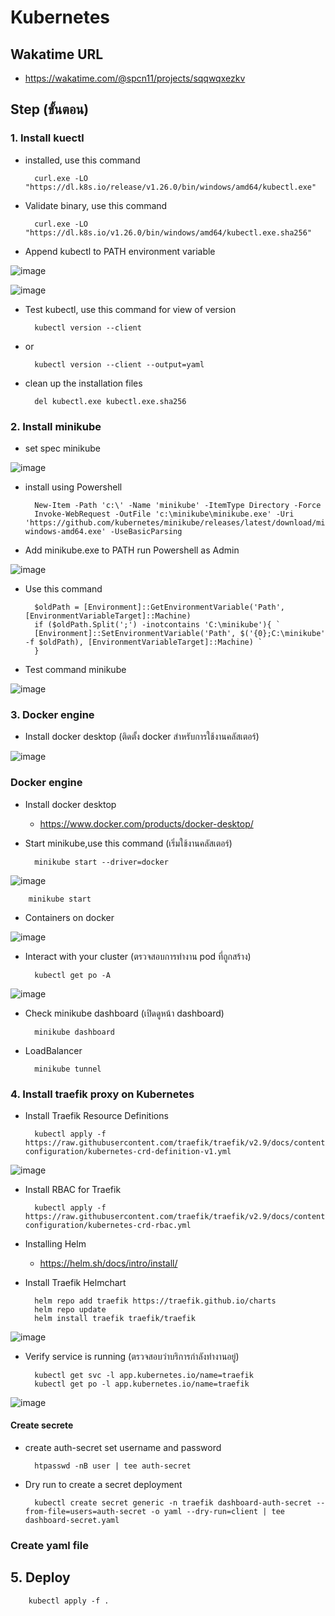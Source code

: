 # Kubernetes
## Wakatime URL
- https://wakatime.com/@spcn11/projects/sqqwqxezkv
## Step (ขั้นตอน)
### 1. Install kuectl

- installed, use this command

        curl.exe -LO        "https://dl.k8s.io/release/v1.26.0/bin/windows/amd64/kubectl.exe"

- Validate binary, use this command

        curl.exe -LO "https://dl.k8s.io/v1.26.0/bin/windows/amd64/kubectl.exe.sha256"

- Append kubectl to PATH environment variable

![image](https://user-images.githubusercontent.com/113360594/226096032-8df36e45-68d9-4c06-bf61-120665ac0c0e.png)
   
![image](https://user-images.githubusercontent.com/113360594/226096046-f35ed8ca-2c4d-496e-a9c5-52048534d199.png)


- Test kubectl, use this command for view of version 

        kubectl version --client
- or

        kubectl version --client --output=yaml

- clean up the installation files

        del kubectl.exe kubectl.exe.sha256

### 2. Install minikube

- set spec minikube

![image](https://user-images.githubusercontent.com/113360594/226096076-a13d1523-7d76-4e84-9e2f-666719868c54.png)

- install using Powershell

        New-Item -Path 'c:\' -Name 'minikube' -ItemType Directory -Force
        Invoke-WebRequest -OutFile 'c:\minikube\minikube.exe' -Uri 'https://github.com/kubernetes/minikube/releases/latest/download/minikube-windows-amd64.exe' -UseBasicParsing

- Add minikube.exe to PATH run Powershell as Admin

![image](https://user-images.githubusercontent.com/113360594/226096086-64f22d57-0133-48cf-92f2-b64dac2670b8.png)

- Use this command

        $oldPath = [Environment]::GetEnvironmentVariable('Path', [EnvironmentVariableTarget]::Machine)
        if ($oldPath.Split(';') -inotcontains 'C:\minikube'){ `
        [Environment]::SetEnvironmentVariable('Path', $('{0};C:\minikube' -f $oldPath), [EnvironmentVariableTarget]::Machine) `
        }

- Test command minikube

![image](https://user-images.githubusercontent.com/113360594/226096102-d5af97ab-0524-42fa-a336-5b3f0a1e4042.png)


### 3. Docker engine

- Install docker desktop (ติดตั้ง docker สำหรับการใช้งานคลัสเตอร์)

![image](https://user-images.githubusercontent.com/113360594/226099435-b6c492ed-58eb-4693-81f3-92d4887a3557.png)

### Docker engine

- Install docker desktop

    - https://www.docker.com/products/docker-desktop/

- Start minikube,use this command (เริ่มใช้งานคลัสเตอร์)

        minikube start --driver=docker

![image](https://user-images.githubusercontent.com/113360594/226121702-acd6ad03-4bb8-4601-9b4c-0d5f9a21e9d4.png)

        minikube start


- Containers on docker

![image](https://user-images.githubusercontent.com/113360594/226121735-7ce65e49-1fe8-48df-b812-3caa5c42ac28.png)

- Interact with your cluster (ตรวจสอบการทำงาน pod ที่ถูกสร้าง)

        kubectl get po -A

![image](https://user-images.githubusercontent.com/113360594/226121709-7bf0256d-a003-4441-b0d4-43daec18bb23.png)

- Check minikube dashboard (เปิดดูหน้า dashboard)

        minikube dashboard
        
- LoadBalancer

        minikube tunnel
        
### 4. Install traefik proxy on Kubernetes

- Install Traefik Resource Definitions

        kubectl apply -f https://raw.githubusercontent.com/traefik/traefik/v2.9/docs/content/reference/dynamic-configuration/kubernetes-crd-definition-v1.yml
        
![image](https://user-images.githubusercontent.com/113360594/226121787-94da0521-dc83-48b9-9568-6a06065674ec.png)

- Install RBAC for Traefik

        kubectl apply -f https://raw.githubusercontent.com/traefik/traefik/v2.9/docs/content/reference/dynamic-configuration/kubernetes-crd-rbac.yml

- Installing Helm

    - https://helm.sh/docs/intro/install/

- Install Traefik Helmchart

        helm repo add traefik https://traefik.github.io/charts 
        helm repo update 
        helm install traefik traefik/traefik 
        
![image](https://user-images.githubusercontent.com/113360594/226121874-2b6a251a-0dbe-4e8e-a5df-eefa2ad10445.png)

- Verify service is running (ตรวจสอบว่าบริการกำลังทำงานอยู่)

        kubectl get svc -l app.kubernetes.io/name=traefik
        kubectl get po -l app.kubernetes.io/name=traefik
        
![image](https://user-images.githubusercontent.com/113360594/226121892-fff8526b-ce6d-47ac-ad18-b1ef68062aa8.png)

#### Create secrete

- create auth-secret set username and password 

        htpasswd -nB user | tee auth-secret

- Dry run to create a secret deployment

        kubectl create secret generic -n traefik dashboard-auth-secret --from-file=users=auth-secret -o yaml --dry-run=client | tee dashboard-secret.yaml

### Create yaml file

## 5. Deploy

        kubectl apply -f . 